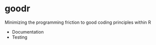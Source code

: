 # goodr

Minimizing the programming friction to good coding principles within R

* Documentation
* Testing


